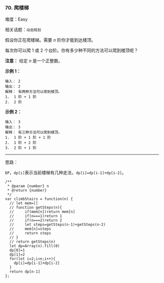 ### 70. 爬楼梯

难度：Easy

相关话题：`动态规划`

假设你正在爬楼梯。需要 *n* 阶你才能到达楼顶。



每次你可以爬 1 或 2 个台阶。你有多少种不同的方法可以爬到楼顶呢？



**注意：** 给定 *n*  是一个正整数。



**示例 1：** 



```
输入： 2
输出： 2
解释： 有两种方法可以爬到楼顶。
1.  1 阶 + 1 阶
2.  2 阶
```


**示例 2：** 



```
输入： 3
输出： 3
解释： 有三种方法可以爬到楼顶。
1.  1 阶 + 1 阶 + 1 阶
2.  1 阶 + 2 阶
3.  2 阶 + 1 阶
```



-----

思路：

`DP`，`dp[i]`表示当前楼梯有几种走法，`dp[i]=dp[i-1]+dp[i-2]`。

```
/**
 * @param {number} n
 * @return {number}
 */
var climbStairs = function(n) {
  // let mem=[]
  // function getSteps(n){
  //     if(mem[n])return mem[n]
  //     if(n===1)return 1
  //     if(n===2)return 2
  //     let steps=getSteps(n-1)+getSteps(n-2)
  //     mem[n]=steps
  //     return steps
  // }
  // return getSteps(n)
  let dp=Array(n).fill(0)
  dp[0]=1
  dp[1]=2
  for(let i=2;i<n;i++){
    dp[i]=dp[i-1]+dp[i-2]
  }
  return dp[n-1]
};
```

